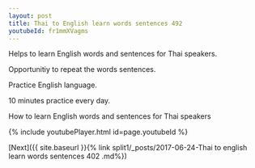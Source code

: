 ```yaml
---
layout: post
title: Thai to English learn words sentences 492 
youtubeId: fr1mmXVagms
---
```

 
 
Helps to learn English words and sentences for Thai speakers.

Opportunitiy to repeat the words sentences. 

Practice English language. 
 
10 minutes practice every day. 
 
How to learn English words and sentences for Thai speakers 
 
{% include youtubePlayer.html id=page.youtubeId %}
 
 
[Next]({{ site.baseurl }}{% link  split1/_posts/2017-06-24-Thai to english learn words sentences 402 .md%})
 
